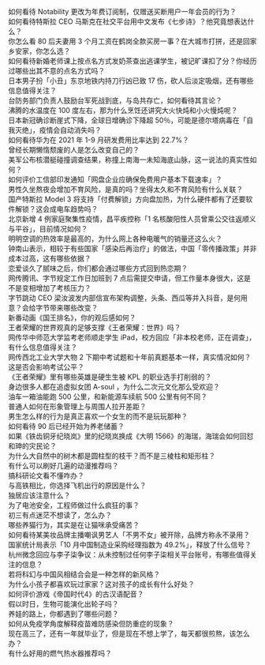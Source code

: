 如何看待 Notability 更改为年费订阅制，仅赠送买断用户一年会员的行为？  
如何看待特斯拉 CEO 马斯克在社交平台用中文发布《七步诗》？他究竟想表达什么？  
你怎么看 80 后夫妻用 3 个月工资在鹤岗全款买房一事？在大城市打拼，还是回家乡安家，你怎么选？  
如何看待新婚老师课上按点名方式发奶茶查出逃课学生，被记旷课扣了分？你经历过哪些出其不意的点名方式吗？  
日本男子扮「小丑」东京地铁内持刀行凶已致 17 伤，砍人后淡定吸烟，还有哪些信息值得关注？  
台防务部门负责人鼓励台军死战到底，与岛共存亡，如何看待其言论？  
沸腾的水温度在 100 度左右，那为什么烹饪还讲究大火快炖和小火慢炖呢？  
日本新冠确诊断崖式下降，全球日增确诊下降超 50％，可能是德尔塔病毒在「自我灭绝」，疫情会自动消失吗？  
如何看待华为在 2021 年 1-9 月研发费用比率达到 22.7%？  
曾经长期懒惰颓废的人是怎么改变自己的？  
美军公布核潜艇碰撞调查结果，称撞上南海一未知海底山脉，这一说法的真实性如何？  
如何评价工信部印发通知「网盘企业应确保免费用户基本下载速率」？  
男性久坐熬夜会增加不育风险，是真的吗？坐得太久和不育风险有什么关联？  
国产特斯拉 Model 3 将支持「付费解锁」方向盘加热，为什么硬件都有了还要软件解锁？这会成电车趋势吗？  
北京新增 4 例家庭聚集性疫情，昌平疾控称「1 名核酸阳性人员曾乘公交往返顺义与平谷」，目前情况如何？  
明明空调的热效率是最高的，为什么网上各种电暖气的销量还这么火？  
钟南山表示，相较于有些国家「感染后再治疗」的做法，中国「零传播政策」并非成本过高，这有哪些依据？  
恋爱谈久了腻味之后，你们都会通过哪些方式回到热恋期？  
网传腾讯、字节规定工作日加班到 7 点后需提交申请，但工作量本身很大，这是不是变相增加了考核压力？  
字节跳动 CEO 梁汝波发内部信宣布架构调整，头条、西瓜等并入抖音，是何用意？会给字节带来哪些改变？  
新番动画《国王排名》，你的观后感如何？  
王者荣耀的世界观真的足够支撑《王者荣耀：世界》吗？  
网传华中师范大学监考老师顺走学生 iPad，校方回应「非本校老师，正在调查」，有什么信息值得关注？  
网传西北工业大学大物 2 下期中考试题和十年前真题基本一样，真实情况如何？这是否会影响考试公平？  
《王者荣耀》里有哪些英雄是硬生生被 KPL 的职业选手打削弱的？  
身边很多人都在追虚拟女团 A-soul ，为什么二次元文化那么受欢迎？  
油车一箱油能跑 500 公里，和新能源车续航 500 公里有何不同？  
普通人如何在形象管理上与周围人拉开差距？  
男生怎么样的行为是真正喜欢一个女生的而不是玩玩那种？  
如何看待 90 后已经开始为养老储蓄？  
如果《铁齿铜牙纪晓岚》里的纪晓岚换成《大明 1566》的海瑞，海瑞会如何回怼和珅的灾民论？  
为什么大自然中的树木都是圆柱型的枝干？而不是三棱柱和矩形柱？  
有什么可以刷好几遍的动漫推荐吗？  
搞科研论文看不懂咋办？  
与高铁相比，你选择飞机出行的原因是什么？  
独居应该注意什么？  
为了电池安全，工程师做过什么疯狂的事？  
初三有点迷茫不想读了，怎么办？  
哪些养猫行为，其实是在让猫咪承受痛苦？  
如何看待某美妆品牌主播嘲讽男艺人「不男不女」被开除，品牌方称永不录用？  
国家统计局表示「10 月中国制造业采购经理指数为 49.2%」，释放了什么信号？  
杭州微念回应与李子柒争议：从未控制过任何李子柒相关平台账号，有哪些值得关注的信息？  
若将科幻与中国风相结合会是一种怎样的新风格？  
为什么小孩子都喜欢玩过家家？这对孩子的成长有什么好处？  
如何评价游戏《帝国时代4》的古汉语配音？  
假以时日，生物可能演化出轮子吗？  
养娃的路上，你都遇到了哪些问题？  
如何从免疫学角度解释疫苗难防感染但防重症的现象？  
现在高三了，还有一年就毕业了，但是现在不想上学了，每天都很煎熬，该怎么办？  
有什么好用的燃气热水器推荐吗？  
